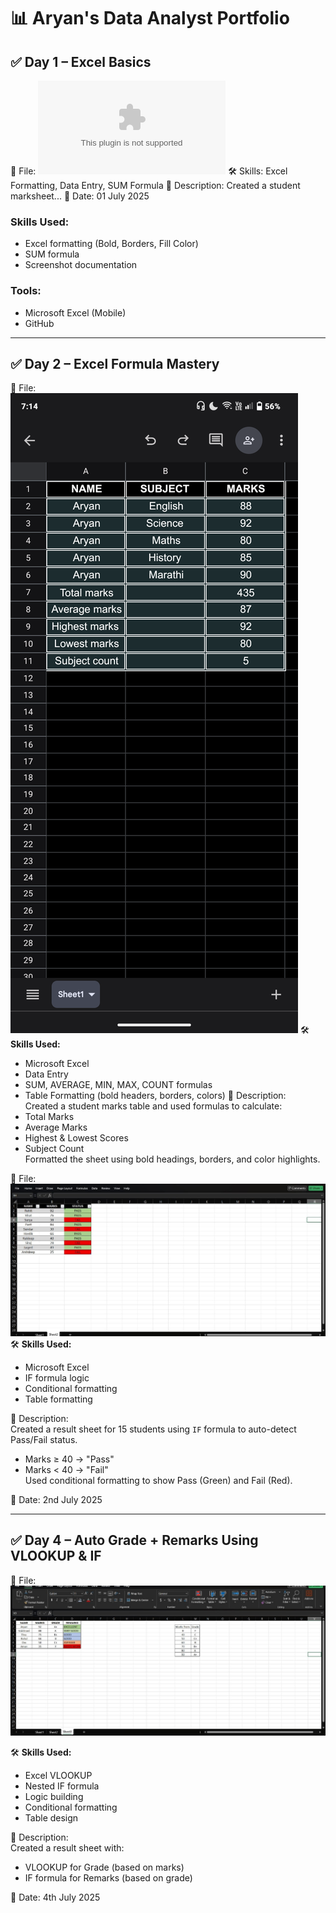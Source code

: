 # 📊 Aryan's Data Analyst Portfolio

## ✅ Day 1 – Excel Basics

📁 File: ![Day 1 Screenshot](./Aryan_Excel_day1_project.xls)
🛠️ Skills: Excel Formatting, Data Entry, SUM Formula
📝 Description: Created a student marksheet...
📅 Date: 01 July 2025
### Skills Used:
- Excel formatting (Bold, Borders, Fill Color)
- SUM formula
- Screenshot documentation

### Tools:
- Microsoft Excel (Mobile)
- GitHub


---

## ✅ Day 2 – Excel Formula Mastery

📁 File: ![Day 2 Screenshot](./Excelpractice2.png) 
🛠️ **Skills Used:**
- Microsoft Excel
- Data Entry
- SUM, AVERAGE, MIN, MAX, COUNT formulas
- Table Formatting (bold headers, borders, colors)
📝 Description:  
Created a student marks table and used formulas to calculate:
- Total Marks
- Average Marks
- Highest & Lowest Scores
- Subject Count  
Formatted the sheet using bold headings, borders, and color highlights.

📁 File: ![Day 2 Screenshot](./IF_FORMULA_RESULTS.jpg)
🛠️ **Skills Used:**
- Microsoft Excel
- IF formula logic
- Conditional formatting
- Table formatting

📝 Description:  
Created a result sheet for 15 students using `IF` formula to auto-detect Pass/Fail status.  
- Marks ≥ 40 → "Pass"  
- Marks < 40 → "Fail"  
Used conditional formatting to show Pass (Green) and Fail (Red).

📅 Date: 2nd July 2025

---

## ✅ Day 4 – Auto Grade + Remarks Using VLOOKUP & IF

📁 File: ![Day 2 Screenshot](./VLOOKUP_PRACTICE.jpg)

🛠️ **Skills Used:**
- Excel VLOOKUP
- Nested IF formula
- Logic building
- Conditional formatting
- Table design

📝 Description:  
Created a result sheet with:
- VLOOKUP for Grade (based on marks)
- IF formula for Remarks (based on grade)

📅 Date: 4th July 2025
